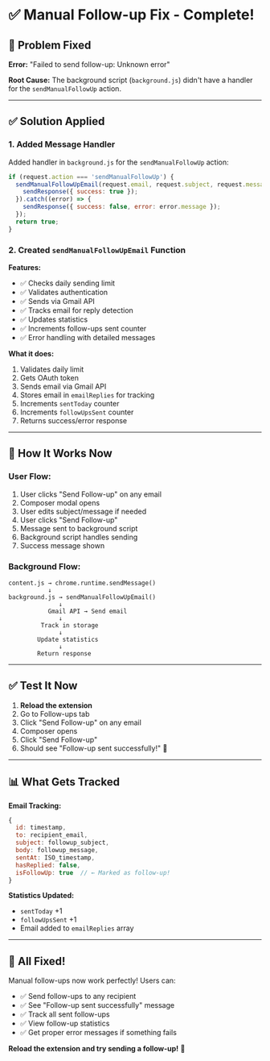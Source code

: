 # ✅ Manual Follow-up Fix - Complete!

## 🐛 Problem Fixed

**Error:** "Failed to send follow-up: Unknown error"

**Root Cause:** The background script (`background.js`) didn't have a handler for the `sendManualFollowUp` action.

---

## ✅ Solution Applied

### 1. Added Message Handler
Added handler in `background.js` for the `sendManualFollowUp` action:

```javascript
if (request.action === 'sendManualFollowUp') {
  sendManualFollowUpEmail(request.email, request.subject, request.message).then(() => {
    sendResponse({ success: true });
  }).catch((error) => {
    sendResponse({ success: false, error: error.message });
  });
  return true;
}
```

### 2. Created `sendManualFollowUpEmail` Function

**Features:**
- ✅ Checks daily sending limit
- ✅ Validates authentication
- ✅ Sends via Gmail API
- ✅ Tracks email for reply detection
- ✅ Updates statistics
- ✅ Increments follow-ups sent counter
- ✅ Error handling with detailed messages

**What it does:**
1. Validates daily limit
2. Gets OAuth token
3. Sends email via Gmail API
4. Stores email in `emailReplies` for tracking
5. Increments `sentToday` counter
6. Increments `followUpsSent` counter
7. Returns success/error response

---

## 🎯 How It Works Now

### User Flow:
1. User clicks "Send Follow-up" on any email
2. Composer modal opens
3. User edits subject/message if needed
4. User clicks "Send Follow-up"
5. Message sent to background script
6. Background script handles sending
7. Success message shown

### Background Flow:
```
content.js → chrome.runtime.sendMessage()
           ↓
background.js → sendManualFollowUpEmail()
              ↓
           Gmail API → Send email
              ↓
         Track in storage
              ↓
        Update statistics
              ↓
        Return response
```

---

## ✅ Test It Now

1. **Reload the extension**
2. Go to Follow-ups tab
3. Click "Send Follow-up" on any email
4. Composer opens
5. Click "Send Follow-up"
6. Should see "Follow-up sent successfully!" 🎉

---

## 📊 What Gets Tracked

**Email Tracking:**
```javascript
{
  id: timestamp,
  to: recipient_email,
  subject: followup_subject,
  body: followup_message,
  sentAt: ISO_timestamp,
  hasReplied: false,
  isFollowUp: true  // ← Marked as follow-up!
}
```

**Statistics Updated:**
- `sentToday` +1
- `followUpsSent` +1
- Email added to `emailReplies` array

---

## 🎉 All Fixed!

Manual follow-ups now work perfectly! Users can:
- ✅ Send follow-ups to any recipient
- ✅ See "Follow-up sent successfully" message
- ✅ Track all sent follow-ups
- ✅ View follow-up statistics
- ✅ Get proper error messages if something fails

**Reload the extension and try sending a follow-up!** 🚀


